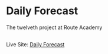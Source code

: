 # Daily Forecast

The twelveth project at Route Academy
##


Live Site: [Daily Forecast](https://o-marss.github.io/weatherPage/)
